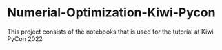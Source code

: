 # Numerial-Optimization-Kiwi-Pycon
This project consists of the notebooks that is used for the tutorial at Kiwi PyCon 2022
